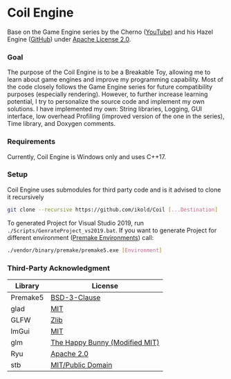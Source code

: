 # Coil Engine
Base on the Game Engine series by the Cherno ([YouTube](https://www.youtube.com/channel/UCQ-W1KE9EYfdxhL6S4twUNw)) and his Hazel Engine ([GitHub](https://github.com/TheCherno/Hazel)) under [Apache License 2.0](https://github.com/TheCherno/Hazel/blob/master/LICENSE).

### Goal
The purpose of the Coil Engine is to be a Breakable Toy, allowing me to learn about game engines and improve my programming capability.
Most of the code closely follows the Game Engine series for future compatibility purposes (especially rendering). However, to further increase learning potential, I try to personalize the source code and implement my own solutions.
I have implemented my own: String libraries, Logging, GUI interface, low overhead Profiling (improved version of the one in the series), Time library, and Doxygen comments.

### Requirements
Currently, Coil Engine is Windows only and uses C++17.

### Setup
Coil Engine uses submodules for third party code and is it advised to clone it recursively
```sh
git clone --recursive https://github.com/ikold/Coil [...Destination]
```

To generated Project for Visual Studio 2019, run `./Scripts/GenrateProject_vs2019.bat`.
If you want to generate Project for different environment ([Premake Environments](https://github.com/premake/premake-core/wiki/Using-Premake)) call:
```sh
./vendor/binary/premake/premake5.exe [Environment]
```

### Third-Party Acknowledgment

| Library | License |
| ------ | ------ |
| Premake5 | [BSD-3-Clause](https://github.com/premake/premake-core/blob/master/LICENSE.txt) |
| glad | [MIT](https://github.com/Dav1dde/glad/blob/master/LICENSE) |
| GLFW | [Zlib](https://github.com/glfw/glfw/blob/master/LICENSE.md) |
| ImGui | [MIT](https://github.com/ocornut/imgui/blob/master/LICENSE.txt) |
| glm | [The Happy Bunny (Modified MIT)](https://github.com/g-truc/glm/blob/master/copying.txt) |
| Ryu | [Apache 2.0](https://github.com/ulfjack/ryu/blob/master/LICENSE-Apache2) |
| stb | [MIT/Public Domain](https://github.com/nothings/stb/blob/master/LICENSE) |